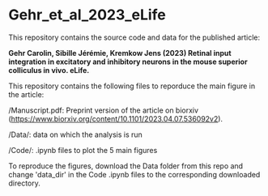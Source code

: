 # Gehr_et_al_2023_eLife

This repository contains the source code and data for the published article:

**Gehr Carolin, Sibille Jérémie, Kremkow Jens (2023) Retinal input integration in excitatory and inhibitory neurons in the mouse superior colliculus in vivo. eLife.**

This repository contains the following files to reporduce the main figure in the article: 

/Manuscript.pdf: Preprint version of the article on biorxiv (https://www.biorxiv.org/content/10.1101/2023.04.07.536092v2). 

/Data/: data on which the analysis is run

/Code/: .ipynb files to plot the 5 main figures

To reproduce the figures, download the Data folder from this repo and change 'data_dir' in the Code .ipynb files to the corresponding downloaded directory. 
